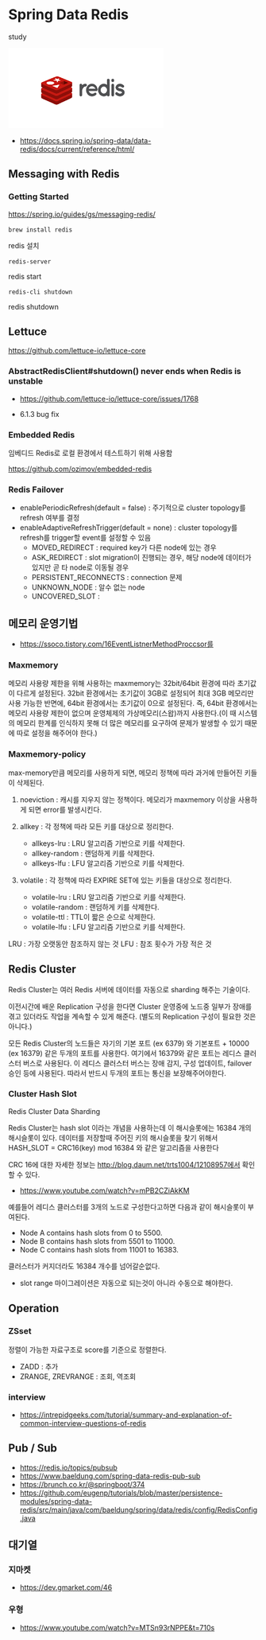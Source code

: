 # Spring Data Redis

study

![redis](/doc/redis_.png)

- https://docs.spring.io/spring-data/data-redis/docs/current/reference/html/

## Messaging with Redis

### Getting Started 

https://spring.io/guides/gs/messaging-redis/


```
brew install redis
```
redis 설치 
```
redis-server
```
redis start

```
redis-cli shutdown
```

redis shutdown


## Lettuce

https://github.com/lettuce-io/lettuce-core

### AbstractRedisClient#shutdown() never ends when Redis is unstable

- https://github.com/lettuce-io/lettuce-core/issues/1768

- 6.1.3 bug fix 




### Embedded Redis

임베디드 Redis로 로컬 환경에서 테스트하기 위해 사용함 

https://github.com/ozimov/embedded-redis

### Redis Failover
- enablePeriodicRefresh(default = false) : 주기적으로 cluster topology를 refresh 여부를 결정 
- enableAdaptiveRefreshTrigger(default = none) : cluster topology를 refresh를 trigger할 event를 설정할 수 있음 
  - MOVED_REDIRECT : required key가 다른 node에 있는 경우 
  - ASK_REDIRECT : slot migration이 진행되는 경우, 해당 node에 데이터가 있지만 곧 타 node로 이동될 경우 
  - PERSISTENT_RECONNECTS : connection 문제
  - UNKNOWN_NODE : 알수 없는 node
  - UNCOVERED_SLOT : 

## 메모리 운영기법

- https://ssoco.tistory.com/16EventListnerMethodProccsor를

### Maxmemory

메모리 사용량 제한을 위해 사용하는 maxmemory는 32bit/64bit 환경에 따라 초기값이 다르게 설정된다. 32bit 환경에서는 초기값이 3GB로 설정되어 최대 3GB 메모리만 사용 가능한 반면에, 64bit 환경에서는 초기값이 0으로 설정된다. 즉, 64bit 환경에서는 메모리 사용량 제한이 없으며 운영체제의 가상메모리(스왑)까지 사용한다.(이 때 시스템의 메모리 한계를 인식하지 못해 더 많은 메모리를 요구하여 문제가 발생할 수 있기 때문에 따로 설정을 해주어야 한다.)

### Maxmemory-policy 

max-memory만큼 메모리를 사용하게 되면, 메모리 정책에 따라 과거에 만들어진 키들이 삭제된다.

1. noeviction
: 캐시를 지우지 않는 정책이다. 메모리가 maxmemory 이상을 사용하게 되면 error를 발생시킨다.

2. allkey 
: 각 정책에 따라 모든 키를 대상으로 정리한다.
    - allkeys-lru : LRU 알고리즘 기반으로 키를 삭제한다.
    - allkey-random : 랜덤하게 키를 삭제한다.
    - allkeys-lfu : LFU 알고리즘 기반으로 키를 삭제한다.
3. volatile 
: 각 정책에 따라 EXPIRE SET에 있는 키들을 대상으로 정리한다.
    - volatile-lru : LRU 알고리즘 기반으로 키를 삭제한다.
    - volatile-random : 랜덤하게 키를 삭제한다.
    - volatile-ttl : TTL이 짧은 순으로 삭제한다.
    - volatile-lfu : LFU 알고리즘 기반으로 키를 삭제한다.

LRU : 가장 오랫동안 참조하지 않는 것
LFU : 참조 횟수가 가장 적은 것    
    

## Redis Cluster    
 
Redis Cluster는 여러 Redis 서버에 데이터를 자동으로 sharding 해주는 기술이다. 

이전시간에 배운 Replication 구성을 한다면 Cluster 운영중에 노드중 일부가 장애를 겪고 있더라도 작업을 계속할 수 있게 해준다. (별도의 Replication 구성이 필요한 것은 아니다.)

모든 Redis Cluster의 노드들은 자기의 기본 포트 (ex 6379) 와 기본포트 + 10000 (ex 16379) 같은 두개의 포트를 사용한다. 여기에서 16379와 같은 포트는 레디스 클러스터 버스로 사용된다. 이 레디스 클러스터 버스는 장애 감지, 구성 업데이트, failover 승인 등에 사용된다. 따라서 반드시 두개의 포트는 통신을 보장해주어야한다.


### Cluster Hash Slot

Redis Cluster Data Sharding

Redis Cluster는 hash slot 이라는 개념을 사용하는데 이 해시슬롯에는 16384 개의 해시슬롯이 있다. 데이터를 저장할때 주어진 키의 해시슬롯을 찾기 위해서 HASH_SLOT = CRC16(key) mod 16384 와 같은 알고리즘을 사용한다 

CRC 16에 대한 자세한 정보는 http://blog.daum.net/trts1004/12108957에서 확인할 수 있다.  
  
- https://www.youtube.com/watch?v=mPB2CZiAkKM

예를들어 레디스 클러스터를 3개의 노드로 구성한다고하면 다음과 같이 해시슬롯이 부여된다.

- Node A contains hash slots from 0 to 5500.
- Node B contains hash slots from 5501 to 11000.
- Node C contains hash slots from 11001 to 16383.  
  
클러스터가 커지더라도 16384 개수를 넘어갈순없다.

- slot range 마이그레이션은 자동으로 되는것이 아니라 수동으로 해야한다.  


## Operation

### ZSset

정렬이 가능한 자료구조로 score를 기준으로 정렬한다.

- ZADD : 추가 
- ZRANGE, ZREVRANGE : 조회, 역조회



    

### interview 

- https://intrepidgeeks.com/tutorial/summary-and-explanation-of-common-interview-questions-of-redis

## Pub / Sub

- https://redis.io/topics/pubsub
- https://www.baeldung.com/spring-data-redis-pub-sub
- https://brunch.co.kr/@springboot/374
- https://github.com/eugenp/tutorials/blob/master/persistence-modules/spring-data-redis/src/main/java/com/baeldung/spring/data/redis/config/RedisConfig.java


## 대기열 

### 지마켓
- https://dev.gmarket.com/46

### 우형
- https://www.youtube.com/watch?v=MTSn93rNPPE&t=710s
